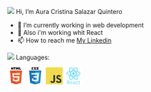 <a target="_blank" rel="noopener noreferrer" href="https://camo.githubusercontent.com/e6484ea9ad67691d5933004a4445c48a6dc9c7ba77fa0497719e6574d3d55eae/68747470733a2f2f6d656469612e67697068792e636f6d2f6d656469612f424c4c564c657453666f76626451374a69662f67697068792e676966"><img src="https://i.pinimg.com/originals/22/97/3e/22973ea2fc828e3df7f94616dcd38a2b.gif" width="50" data-canonical-src="https://media.giphy.com/media/BLLVLetSfovbdQ7Jif/giphy.gif" style="max-width:100%;"></a> Hi, I’m Aura Cristina Salazar Quintero

-  💜 I’m currently working in web development
- 🌱 Also i'm working whit React
- 📫 How to reach me [My Linkedin](https://www.linkedin.com/in/aura-cristina-salazar-quintero/)

 <a target="_blank" rel="noopener noreferrer" href="https://camo.githubusercontent.com/e6484ea9ad67691d5933004a4445c48a6dc9c7ba77fa0497719e6574d3d55eae/68747470733a2f2f6d656469612e67697068792e636f6d2f6d656469612f424c4c564c657453666f76626451374a69662f67697068792e676966"><img src="https://camo.githubusercontent.com/e6484ea9ad67691d5933004a4445c48a6dc9c7ba77fa0497719e6574d3d55eae/68747470733a2f2f6d656469612e67697068792e636f6d2f6d656469612f424c4c564c657453666f76626451374a69662f67697068792e676966" width="20" data-canonical-src="https://media.giphy.com/media/BLLVLetSfovbdQ7Jif/giphy.gif" style="max-width:100%;"></a>  Languages:

<div margin-left=5px align="left">

<img src="https://raw.githubusercontent.com/devicons/devicon/master/icons/html5/html5-original-wordmark.svg" alt="html5" width="40" height="40" style="max-width:100%;">
<img src="https://raw.githubusercontent.com/devicons/devicon/master/icons/css3/css3-original-wordmark.svg" alt="css3" width="40" height="40" style="max-width:100%;">
<img src="https://raw.githubusercontent.com/devicons/devicon/master/icons/javascript/javascript-original.svg" alt="javascript" width="40" height="40" style="max-width:100%;">
<img src="https://raw.githubusercontent.com/devicons/devicon/master/icons/react/react-original-wordmark.svg" alt="react" width="40" height="40" style="max-width:100%;">
<div>



<!---
auracristina0693/auracristina0693 is a ✨ special ✨ repository because its `README.md` (this file) appears on your GitHub profile.
You can click the Preview link to take a look at your changes.
--->
